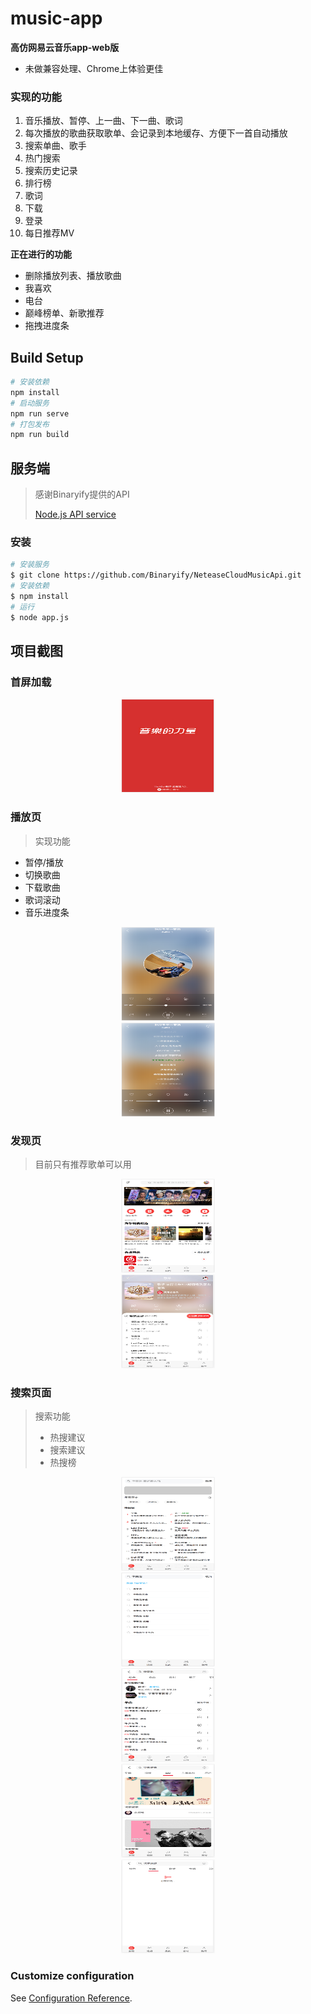 # music-app

**高仿网易云音乐app-web版**

+ 未做兼容处理、Chrome上体验更佳

### 实现的功能

1. 音乐播放、暂停、上一曲、下一曲、歌词
2. 每次播放的歌曲获取歌单、会记录到本地缓存、方便下一首自动播放
3. 搜索单曲、歌手
4. 热门搜索
5. 搜索历史记录
6. 排行榜
7. 歌词
8. 下载
9. 登录
10. 每日推荐MV

**正在进行的功能**

+ 删除播放列表、播放歌曲
+ 我喜欢
+ 电台
+ 巅峰榜单、新歌推荐
+ 拖拽进度条

## Build Setup
```bash
# 安装依赖
npm install
# 启动服务
npm run serve
# 打包发布
npm run build
```

## 服务端

> 感谢Binaryify提供的API
>
> [Node.js API service](https://github.com/Binaryify/NeteaseCloudMusicApi)

### 安装

```bash
# 安装服务
$ git clone https://github.com/Binaryify/NeteaseCloudMusicApi.git
# 安装依赖
$ npm install
# 运行
$ node app.js
```



## 项目截图
### 首屏加载

<div align=center><img width="150" height="150" src="assets/%E9%A6%96%E5%B1%8F%E5%8A%A0%E8%BD%BD%E9%A1%B5.png"/></div>

### 播放页

> 实现功能

+ 暂停/播放
+ 切换歌曲
+ 下载歌曲
+ 歌词滚动
+ 音乐进度条

<div align=center><img width="150" height="150" src="assets/%E6%92%AD%E6%94%BE%E4%B8%BB%E9%A1%B5.png" alt="播放主页" /></div>



<div align=center><img width="150" height="150" src="assets/%E6%AD%8C%E8%AF%8D%E9%A1%B5%E9%9D%A2.png" alt="歌词页面"/></div>

### 发现页

> 目前只有推荐歌单可以用
<div align=center><img width="150" height="150" src="assets/%E5%8F%91%E7%8E%B0%E9%A1%B5.png" alt="发现页"/></div>

<div align=center><img width="150" height="150" src="assets/%E6%AD%8C%E5%8D%95%E8%AF%A6%E6%83%85.png" alt="歌单详情" /></div>

### 搜索页面

> 搜索功能
>
> + 热搜建议
> + 搜索建议
> + 热搜榜

<div align=center><img width="150" height="150" src="assets/%E6%90%9C%E7%B4%A2%E9%A1%B5.png" alt="搜索页"/></div>

<div align=center><img width="150" height="150" src="assets/%E6%90%9C%E7%B4%A2%E5%BB%BA%E8%AE%AE%E9%A1%B5.png" alt="搜索建议页"/></div>



<div align=center><img width="150" height="150" src="assets/%E6%90%9C%E7%B4%A2%E7%BB%93%E6%9E%9C%E9%A1%B5.png" alt="搜索结果页"/></div>

<div align=center><img width="150" height="150" src="assets/mv.png" alt="MV播放"/></div>

<div align=center><img width="150" height="150" src="assets/danqu.png" alt="单曲"/></div>

### Customize configuration
See [Configuration Reference](https://cli.vuejs.org/config/).


